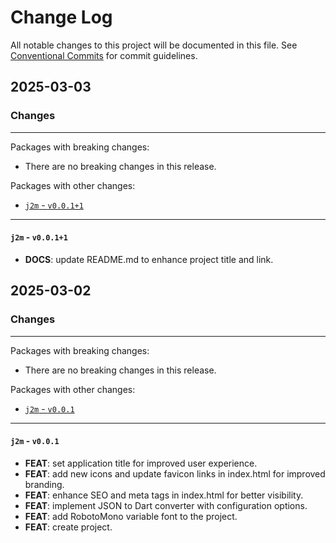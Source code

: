 # Change Log

All notable changes to this project will be documented in this file.
See [Conventional Commits](https://conventionalcommits.org) for commit guidelines.

## 2025-03-03

### Changes

---

Packages with breaking changes:

 - There are no breaking changes in this release.

Packages with other changes:

 - [`j2m` - `v0.0.1+1`](#j2m---v0011)

---

#### `j2m` - `v0.0.1+1`

 - **DOCS**: update README.md to enhance project title and link.


## 2025-03-02

### Changes

---

Packages with breaking changes:

 - There are no breaking changes in this release.

Packages with other changes:

 - [`j2m` - `v0.0.1`](#j2m---v001)

---

#### `j2m` - `v0.0.1`

 - **FEAT**: set application title for improved user experience.
 - **FEAT**: add new icons and update favicon links in index.html for improved branding.
 - **FEAT**: enhance SEO and meta tags in index.html for better visibility.
 - **FEAT**: implement JSON to Dart converter with configuration options.
 - **FEAT**: add RobotoMono variable font to the project.
 - **FEAT**: create project.

